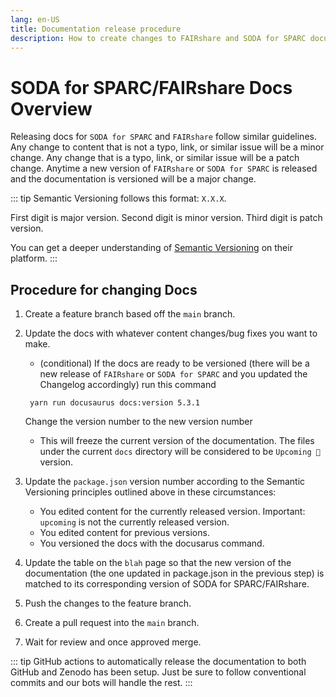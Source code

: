 ```yaml
---
lang: en-US
title: Documentation release procedure
description: How to create changes to FAIRshare and SODA for SPARC documentation sites
---
```


# SODA for SPARC/FAIRshare Docs Overview

Releasing docs for `SODA for SPARC` and `FAIRshare` follow similar guidelines. Any change to content that is not a typo, link, or similar issue will be a minor change. Any change that is a typo, link, or similar issue will be a patch change. Anytime a new version of `FAIRshare` or `SODA for SPARC` is released and the documentation is versioned will be a major change.

::: tip
Semantic Versioning follows this format: `X.X.X`.

First digit is major version. Second digit is minor version. Third digit is patch version.

You can get a deeper understanding of [Semantic Versioning](https://semver.org/) on their platform.
:::

## Procedure for changing Docs

1. Create a feature branch based off the `main` branch.
2. Update the docs with whatever content changes/bug fixes you want to make.

   - (conditional) If the docs are ready to be versioned (there will be a new release of `FAIRshare` or `SODA for SPARC` and you updated the Changelog accordingly) run this command

   ```shell
    yarn run docusaurus docs:version 5.3.1
   ```

   Change the version number to the new version number

   - This will freeze the current version of the documentation. The files under the current `docs` directory will be considered to be `Upcoming 🚧` version.

3. Update the `package.json` version number according to the Semantic Versioning principles outlined above in these circumstances:
   - You edited content for the currently released version. Important: `upcoming` is not the currently released version.
   - You edited content for previous versions.
   - You versioned the docs with the docusarus command.
4. Update the table on the `blah` page so that the new version of the documentation (the one updated in package.json in the previous step) is matched to its corresponding version of SODA for SPARC/FAIRshare.
5. Push the changes to the feature branch.
6. Create a pull request into the `main` branch.
7. Wait for review and once approved merge.

::: tip
GitHub actions to automatically release the documentation to both GitHub and Zenodo has been setup. Just be sure to follow conventional commits and our bots will handle the rest.
:::
